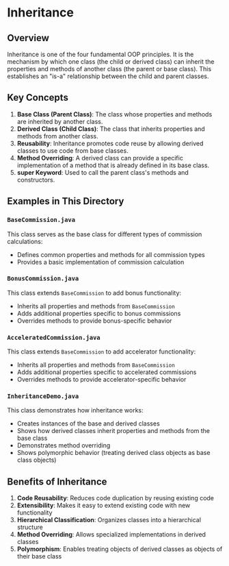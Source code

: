 # Inheritance

## Overview

Inheritance is one of the four fundamental OOP principles. It is the mechanism by which one class (the child or derived class) can inherit the properties and methods of another class (the parent or base class). This establishes an "is-a" relationship between the child and parent classes.

## Key Concepts

1. **Base Class (Parent Class)**: The class whose properties and methods are inherited by another class.
2. **Derived Class (Child Class)**: The class that inherits properties and methods from another class.
3. **Reusability**: Inheritance promotes code reuse by allowing derived classes to use code from base classes.
4. **Method Overriding**: A derived class can provide a specific implementation of a method that is already defined in its base class.
5. **super Keyword**: Used to call the parent class's methods and constructors.

## Examples in This Directory

### `BaseCommission.java`

This class serves as the base class for different types of commission calculations:
- Defines common properties and methods for all commission types
- Provides a basic implementation of commission calculation

### `BonusCommission.java`

This class extends `BaseCommission` to add bonus functionality:
- Inherits all properties and methods from `BaseCommission`
- Adds additional properties specific to bonus commissions
- Overrides methods to provide bonus-specific behavior

### `AcceleratedCommission.java`

This class extends `BaseCommission` to add accelerator functionality:
- Inherits all properties and methods from `BaseCommission`
- Adds additional properties specific to accelerated commissions
- Overrides methods to provide accelerator-specific behavior

### `InheritanceDemo.java`

This class demonstrates how inheritance works:
- Creates instances of the base and derived classes
- Shows how derived classes inherit properties and methods from the base class
- Demonstrates method overriding
- Shows polymorphic behavior (treating derived class objects as base class objects)

## Benefits of Inheritance

1. **Code Reusability**: Reduces code duplication by reusing existing code
2. **Extensibility**: Makes it easy to extend existing code with new functionality
3. **Hierarchical Classification**: Organizes classes into a hierarchical structure
4. **Method Overriding**: Allows specialized implementations in derived classes
5. **Polymorphism**: Enables treating objects of derived classes as objects of their base class